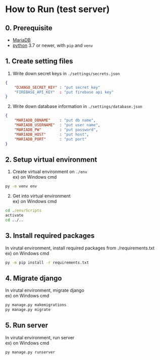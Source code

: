 # How to Run (test server)

## 0. Prerequisite
- [MariaDB](https://mariadb.org/)
- [python](https://www.python.org/) 3.7 or newer, with `pip` and `venv`

## 1. Create setting files
1) Write down secret keys in `./settings/secrets.json`
``` json
{
    "DJANGO_SECRET_KEY" : "put secret key"
    "FIREBASE_API_KEY"  : "put firebase api key"
}
```
2) Write down database information in `./settings/database.json`
``` json
{
    "MARIADB_DBNAME"    : "put db name",
    "MARIADB_USERNAME"  : "put user name",
    "MARIADB_PW"        : "put password",
    "MARIADB_HOST"      : "put host",
    "MARIADB_PORT"      : "put port"
}
```

## 2. Setup virtual environment
1) Create virtual environment on `./env`  
ex) on Windows cmd
``` cmd
py -m venv env
```
2) Get into virtual environment  
ex) on Windows cmd
``` cmd
cd ./env/Scripts
activate
cd ../..
```

## 3. Install required packages
In virutal environment, install required packages from ./requirements.txt  
ex) on Windows cmd
``` cmd
py -m pip install -r requirements.txt
```

## 4. Migrate django
In virutal environment, migrate django  
ex) on Windows cmd
``` cmd
py manage.py makemigrations
py manage.py migrate
```

## 5. Run server
In virutal environment, run server  
ex) on Windows cmd
``` cmd
py manage.py runserver
```